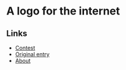 # A logo for the internet

## Links

* [Contest](https://alogofortheinternet.tumblr.com/)
* [Original entry](https://alogofortheinternet.tumblr.com/post/40167052962/internet-logo-alexander-christiaan-jacob-2013)
* [About](https://delogo.nl/internet)
